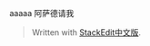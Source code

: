 aaaaa
阿萨德请我


> Written with [StackEdit中文版](https://stackedit.cn/).
<!--stackedit_data:
eyJoaXN0b3J5IjpbLTY1Nzc4Mjk2LC0xMTE2MDI0MjAwXX0=
-->